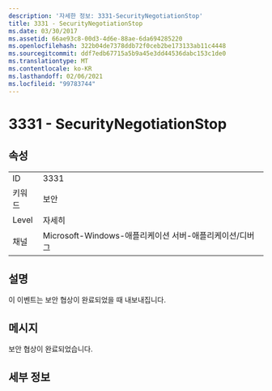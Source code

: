 ```yaml
---
description: '자세한 정보: 3331-SecurityNegotiationStop'
title: 3331 - SecurityNegotiationStop
ms.date: 03/30/2017
ms.assetid: 66ae93c8-00d3-4d6e-88ae-6da694285220
ms.openlocfilehash: 322b04de7378ddb72f0ceb2be173133ab11c4448
ms.sourcegitcommit: ddf7edb67715a5b9a45e3dd44536dabc153c1de0
ms.translationtype: MT
ms.contentlocale: ko-KR
ms.lasthandoff: 02/06/2021
ms.locfileid: "99783744"
---
```

# <a name="3331---securitynegotiationstop"></a>3331 - SecurityNegotiationStop

## <a name="properties"></a>속성  
  
|||  
|-|-|  
|ID|3331|  
|키워드|보안|  
|Level|자세히|  
|채널|Microsoft-Windows-애플리케이션 서버-애플리케이션/디버그|  
  
## <a name="description"></a>설명  

 이 이벤트는 보안 협상이 완료되었을 때 내보내집니다.  
  
## <a name="message"></a>메시지  

 보안 협상이 완료되었습니다.  
  
## <a name="details"></a>세부 정보

